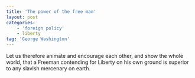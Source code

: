 ```yaml
---
title: 'The power of the free man'
layout: post
categories:
    - 'foreign policy'
    - liberty
tag: 'George Washington'
---
```


Let us therefore animate and encourage each other, and show the whole world, that a Freeman contending for Liberty on his own ground is superior to any slavish mercenary on earth.